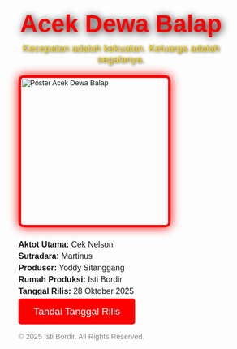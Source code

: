 <!DOCTYPE html>
<html lang="id">
<head>
  <meta charset="UTF-8">
  <meta name="viewport" content="width=device-width, initial-scale=1.0">
  <title>Acek Dewa Balap - Launching Film</title>
  <style>
    * {
      margin: 0;
      padding: 0;
      box-sizing: border-box;
      font-family: 'Arial', sans-serif;
    }

    body {
      overflow: hidden;
      background: #0a0a0a;
      color: #fff;
      text-align: center;
      min-height: 100vh;
      display: flex;
      flex-direction: column;
      justify-content: center;
      align-items: center;
    }

    header {
      z-index: 2;
      position: relative;
      margin-bottom: 20px;
    }

    header h1 {
      font-size: 3rem;
      color: #ff0000;
      text-shadow: 2px 2px 15px #000;
    }

    header p {
      font-size: 1.2rem;
      margin-top: 10px;
      color: #ffd700;
      text-shadow: 1px 1px 5px #000;
    }

    .poster {
      width: 300px;
      max-width: 80%;
      border: 5px solid #ff0000;
      border-radius: 10px;
      box-shadow: 0 0 20px #ff0000;
      margin-bottom: 20px;
      transition: transform 0.3s;
      z-index: 2;
      position: relative;
    }

    .poster:hover {
      transform: scale(1.05);
    }

    .info {
      z-index: 2;
      position: relative;
      margin-bottom: 20px;
    }

    .info p {
      margin: 5px 0;
      font-size: 1rem;
    }

    .countdown {
      font-size: 2rem;
      font-weight: bold;
      color: #00ffea;
      margin-bottom: 20px;
      text-shadow: 2px 2px 10px #000;
      z-index: 2;
      position: relative;
    }

    .cta-button {
      background-color: #ff0000;
      color: #fff;
      border: none;
      padding: 15px 30px;
      font-size: 1.2rem;
      border-radius: 5px;
      cursor: pointer;
      transition: background-color 0.3s;
      text-decoration: none;
      z-index: 2;
      position: relative;
    }

    .cta-button:hover {
      background-color: #cc0000;
    }

    footer {
      z-index: 2;
      position: relative;
      margin-top: 30px;
      font-size: 0.9rem;
      color: #888;
    }

    /* Background Animation */
    .car-container {
      position: absolute;
      bottom: 50px;
      left: -250px;
      z-index: 1;
      width: 200px;
    }

    .car {
      width: 100%;
      filter: drop-shadow(0 0 10px #ff0000) drop-shadow(0 0 10px #00ffea);
      transition: transform 0.1s;
    }

    .smoke {
      position: absolute;
      width: 60px;
      height: 30px;
      background: radial-gradient(circle, rgba(200,200,200,0.5) 0%, rgba(0,0,0,0) 70%);
      border-radius: 50%;
      opacity: 0.7;
      bottom: 0;
      left: 70px;
      z-index: 0;
      animation: smoke-rise 1s linear infinite;
    }

    @keyframes smoke-rise {
      0% { transform: translateY(0) scale(0.8); opacity: 0.7; }
      50% { transform: translateY(-20px) scale(1); opacity: 0.5; }
      100% { transform: translateY(-40px) scale(1.2); opacity: 0; }
    }
  </style>
</head>
<body>
  <header>
    <h1>Acek Dewa Balap</h1>
    <p>Kecepatan adalah kekuatan. Keluarga adalah segalanya.</p>
  </header>

  <img src="https://art-global.faceai.art/face-swap/848b4c55f4670232c126de2c937d39cc.webp" alt="Poster Acek Dewa Balap" class="poster">

  <div class="info">
    <p><strong>Aktot Utama:</strong> Cek Nelson</p>
    <p><strong>Sutradara:</strong> Martinus</p>
    <p><strong>Produser:</strong> Yoddy Sitanggang</p>
    <p><strong>Rumah Produksi:</strong> Isti Bordir</p>
    <p><strong>Tanggal Rilis:</strong> 28 Oktober 2025</p>
  </div>

  <div class="countdown" id="countdown"></div>

  <a href="#" class="cta-button" onclick="alert('Terima kasih! Tandai kalender Anda untuk 28 Oktober 2025!')">Tandai Tanggal Rilis</a>

  <footer>
    &copy; 2025 Isti Bordir. All Rights Reserved.
  </footer>

  <!-- Car Animation -->
  <div class="car-container" id="carContainer">
    <img src="mobil-drifting.png" alt="" class="car">
    <div class="smoke"></div>
  </div>

  <script>
    // Countdown Timer
    const countdownElement = document.getElementById('countdown');
    const releaseDate = new Date('2025-10-28T00:00:00');

    function updateCountdown() {
      const now = new Date();
      const diff = releaseDate - now;

      if(diff <= 0) {
        countdownElement.textContent = "Film Sudah Rilis!";
        clearInterval(interval);
        return;
      }

      const days = Math.floor(diff / (1000 * 60 * 60 * 24));
      const hours = Math.floor((diff / (1000 * 60 * 60)) % 24);
      const minutes = Math.floor((diff / (1000 * 60)) % 60);
      const seconds = Math.floor((diff / 1000) % 60);

      countdownElement.textContent = `${days} Hari ${hours} Jam ${minutes} Menit ${seconds} Detik`;
    }

    const interval = setInterval(updateCountdown, 1000);
    updateCountdown();

    // Car drifting animation with slight vertical bounce and neon flicker
    const carContainer = document.getElementById('carContainer');
    let carPos = -250;
    let direction = 1;
    let neonOn = true;

    function animateCar() {
      carPos += 5;
      if(carPos > window.innerWidth + 250) carPos = -250;
      carContainer.style.left = carPos + 'px';

      // slight bounce
      const yOffset = Math.sin(carPos / 50) * 5;
      carContainer.style.transform = `translateY(${yOffset}px)`;

      // neon flicker
      neonOn = !neonOn;
      carContainer.querySelector('.car').style.filter = neonOn 
        ? 'drop-shadow(0 0 15px #ff0000) drop-shadow(0 0 15px #00ffea)' 
        : 'drop-shadow(0 0 8px #ff0000) drop-shadow(0 0 8px #00ffea)';

      requestAnimationFrame(animateCar);
    }
    animateCar();
  </script>
</body>
</html>
